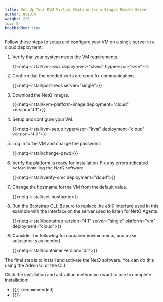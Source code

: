 ```yaml
---
title: Set Up Your KVM Virtual Machine for a Single Remote Server
author: NVIDIA
weight: 226
toc: 5
bookhidden: true
---
```

Follow these steps to setup and configure your VM on a single server in a cloud deployment:

1. Verify that your system meets the VM requirements.

    {{<netq-install/vm-reqs deployment="cloud" hypervisor="kvm">}}

2. Confirm that the needed ports are open for communications.

    {{<netq-install/port-reqs server="single">}}

3. Download the NetQ images.

    {{<netq-install/kvm-platform-image deployment="cloud" version="4.1">}}

4. Setup and configure your VM.

    {{<netq-install/vm-setup hypervisor="kvm" deployment="cloud" version="4.0">}}

5. Log in to the VM and change the password.

    {{<netq-install/change-pswd>}}

6. Verify the platform is ready for installation. Fix any errors indicated before installing the NetQ software.

    {{<netq-install/verify-cmd deployment="cloud">}}

7. Change the hostname for the VM from the default value.

    {{<netq-install/set-hostname>}}

8. Run the Bootstrap CLI. Be sure to replace the *eth0* interface used in this example with the interface on the server used to listen for NetQ Agents.

    {{<netq-install/bootstrap version="4.1" server="single" platform="vm" deployment="cloud">}}

9. Consider the following for container environments, and make adjustments as needed.

    {{<netq-install/container version="4.1">}}

The final step is to install and activate the NetQ software. You can do this using the Admin UI or the CLI.

Click the installation and activation method you want to use to complete installation:

- {{<link title="Install NetQ Using the Admin UI" text="Use the Admin UI">}} (recommended)
- {{<link title="Install NetQ Using the CLI" text="Use the CLI">}}
